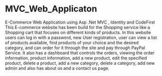 # MVC_Web_Applicaton
E-Commerce Web Application using Asp .Net MVC , Identity and CodeFirst
This E-commerce website has been build for the Shopping service like a Shopping cart that focuses on different kinds of products.
In this website users can log in with a password, new User registration, user can view a list of products available, find products of your choice and the desired category, and can order for it through the site and pay through PayPal Service. lt also has a dashboard that controls the orders, viewing the order information, product information, add a new product, edit the specified product, delete a product, add a new category, delete a category, add new admin and also has about us and a contact us page.
